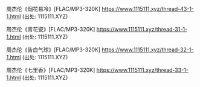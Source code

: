 
周杰伦《烟花易冷》[FLAC/MP3-320K]
https://www.1115111.xyz/thread-43-1-1.html
(出处: 1115111.XYZ)

周杰伦《青花瓷》[FLAC/MP3-320K]
https://www.1115111.xyz/thread-31-1-1.html
(出处: 1115111.XYZ)

周杰伦《告白气球》[FLAC/MP3-320K]
https://www.1115111.xyz/thread-32-1-1.html
(出处: 1115111.XYZ)

周杰伦《七里香》[FLAC/MP3-320K]
https://www.1115111.xyz/thread-33-1-1.html
(出处: 1115111.XYZ)


